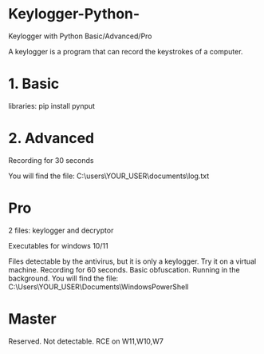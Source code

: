 # Keylogger-Python-
Keylogger with Python  Basic/Advanced/Pro

A keylogger is a program that can record the keystrokes of a computer.

# 1. Basic
libraries: pip install pynput

# 2. Advanced
Recording for 30 seconds

You will find the file: C:\users\YOUR_USER\documents\log.txt

# Pro 
2 files: keylogger and decryptor

Executables for windows 10/11

Files detectable by the antivirus, but it is only a keylogger. Try it on a virtual machine.
Recording for 60 seconds.
Basic obfuscation.
Running in the background.
You will find the file: C:\Users\YOUR_USER\Documents\WindowsPowerShell

# Master 
Reserved. Not detectable. RCE on W11,W10,W7
